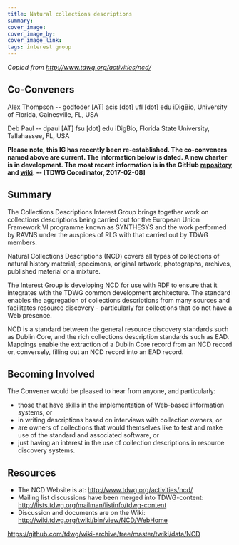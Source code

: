```yaml
---
title: Natural collections descriptions
summary: 
cover_image: 
cover_image_by: 
cover_image_link: 
tags: interest group
---
```


_Copied from <http://www.tdwg.org/activities/ncd/>_

## Co-Conveners

Alex Thompson -- godfoder [AT] acis [dot] ufl [dot] edu
iDigBio, University of Florida, Gainesville, FL, USA

Deb Paul -- dpaul [AT] fsu [dot] edu
iDigBio, Florida State University, Tallahassee, FL, USA

**Please note, this IG has recently been re-established. The co-conveners named above are current. The information below is dated. A new charter is in development. The most recent information is in the GitHub [repository](https://github.com/tdwg/ncd) and [wiki](https://github.com/tdwg/ncd/wiki). -- [TDWG Coordinator, 2017-02-08]**

## Summary

The Collections Descriptions Interest Group brings together work on collections descriptions being carried out for the European Union Framework VI programme known as SYNTHESYS and the work performed by RAVNS under the auspices of RLG with that carried out by TDWG members.

Natural Collections Descriptions (NCD) covers all types of collections of natural history material; specimens, original artwork, photographs, archives, published material or a mixture.

The Interest Group is developing NCD for use with RDF to ensure that it integrates with the TDWG common development architecture. The standard enables the aggregation of collections descriptions from many sources and facilitates resource discovery - particularly for collections that do not have a Web presence.

NCD is a standard between the general resource discovery standards such as Dublin Core, and the rich collections description standards such as EAD. Mappings enable the extraction of a Dublin Core record from an NCD record or, conversely, filling out an NCD record into an EAD record.

## Becoming Involved

The Convener would be pleased to hear from anyone, and particularly:

* those that have skills in the implementation of Web-based information systems, or
* in writing descriptions based on interviews with collection owners, or
* are owners of collections that would themselves like to test and make use of the standard and associated software, or
* just having an interest in the use of collection descriptions in resource discovery systems.

## Resources

* The NCD Website is at: <http://www.tdwg.org/activities/ncd/>
* Mailing list discussions have been merged into TDWG-content: <http://lists.tdwg.org/mailman/listinfo/tdwg-content>
* Discussion and documents are on the Wiki: <http://wiki.tdwg.org/twiki/bin/view/NCD/WebHome>

<https://github.com/tdwg/wiki-archive/tree/master/twiki/data/NCD>